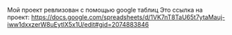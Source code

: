 Мой проект ревлизован с помощью google таблиц
Это ссылка на проект:
https://docs.google.com/spreadsheets/d/1VK7nT8TaU65t7ytaMauj-iww1dxxzerW8uEytlX5x1U/edit#gid=2074883846

